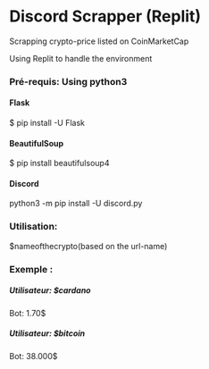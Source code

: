 # Discord Scrapper (Replit)

Scrapping crypto-price listed on CoinMarketCap

Using Replit to handle the environment

### Pré-requis: Using python3

#### Flask
$ pip install -U Flask

#### BeautifulSoup
$ pip install beautifulsoup4

#### Discord
python3 -m pip install -U discord.py


### Utilisation:

$nameofthecrypto(based on the url-name)

### Exemple :

##### Utilisateur: $cardano
Bot: 1.70$

##### Utilisateur: $bitcoin
Bot: 38.000$